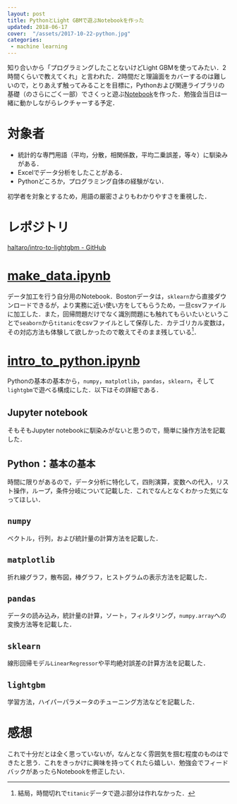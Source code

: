 ```yaml
---
layout: post
title: PythonとLight GBMで遊ぶNotebookを作った
updated: 2018-06-17
cover:  "/assets/2017-10-22-python.jpg"
categories:
 - machine learning
---
```


知り合いから「プログラミングしたことないけどLight GBMを使ってみたい．2時間くらいで教えてくれ」と言われた．2時間だと理論面をカバーするのは難しいので，とりあえず触ってみることを目標に，Pythonおよび関連ライブラリの基礎（のさらにごく一部）でさくっと遊ぶ[Notebook](https://github.com/haltaro/intro-to-lightgbm)を作った．勉強会当日は一緒に動かしながらレクチャーする予定．

# 対象者

- 統計的な専門用語（平均，分散，相関係数，平均二乗誤差，等々）に馴染みがある．
- Excelでデータ分析をしたことがある．
- Pythonどころか，プログラミング自体の経験がない．

初学者を対象とするため，用語の厳密さよりもわかりやすさを重視した．

# レポジトリ

[haltaro/intro-to-lightgbm - GitHub](https://github.com/haltaro/intro-to-lightgbm)

# [make_data.ipynb](https://github.com/haltaro/intro-to-lightgbm/blob/master/20180616.make_data.ipynb)

データ加工を行う自分用のNotebook．Bostonデータは，`sklearn`から直接ダウンロードできるが，より実務に近い使い方をしてもらうため，一旦csvファイルに加工した．また，回帰問題だけでなく識別問題にも触れてもらいたいということで`seaborn`から`titanic`をcsvファイルとして保存した．カテゴリカル変数は，その対応方法も体験して欲しかったので敢えてそのまま残している[^1]．

[^1]: 結局，時間切れで`titanic`データで遊ぶ部分は作れなかった．

# [intro_to_python.ipynb](https://github.com/haltaro/intro-to-lightgbm/blob/master/20180617.intro_to_python.ipynb)

Pythonの基本の基本から，`numpy`，`matplotlib`，`pandas`，`sklearn`，そして`lightgbm`で遊べる構成にした．以下はその詳細である．

## Jupyter notebook

そもそもJupyter notebookに馴染みがないと思うので，簡単に操作方法を記載した．

## Python：基本の基本

時間に限りがあるので，データ分析に特化して，四則演算，変数への代入，リスト操作，ループ，条件分岐について記載した．これでなんとなくわかった気になってほしい．

## `numpy`

ベクトル，行列，および統計量の計算方法を記載した．

## `matplotlib`

折れ線グラフ，散布図，棒グラフ，ヒストグラムの表示方法を記載した．

## `pandas`

データの読み込み，統計量の計算，ソート，フィルタリング，`numpy.array`への変換方法等を記載した．

## `sklearn`

線形回帰モデル`LinearRegressor`や平均絶対誤差の計算方法を記載した．

## `lightgbm`

学習方法，ハイパーパラメータのチューニング方法などを記載した．

# 感想

これで十分だとは全く思っていないが，なんとなく雰囲気を掴む程度のものはできたと思う．これをきっかけに興味を持ってくれたら嬉しい．勉強会でフィードバックがあったらNotebookを修正したい．
